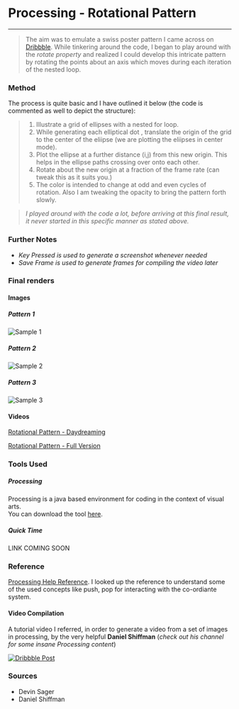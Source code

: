 # Processing - Rotational Pattern
---------------------------

> The aim was to emulate a swiss poster pattern I came across on [Dribbble](https://dribbble.com/shots/2198020-This-Station-Is-Non-Operational-At-The-Drive-In).
While tinkering around the code, I began to play around with the *rotate property* and realized I could develop this intricate pattern by rotating the points about an axis which moves during each iteration of the nested loop.

### Method
The process is quite basic and I have outlined it below (the code is commented as well to depict the structure):
> 1. Illustrate a grid of ellipses with a nested for loop.
> 2. While generating each elliptical dot , translate the origin of the grid to the center of the eliipse (we are plotting the eliipses in center mode).
> 3. Plot the ellipse at a further distance (i,j) from this new origin. This helps in the ellipse paths crossing over onto each other.
> 4. Rotate about the new origin at a fraction of the frame rate (can tweak this as it suits you.)
> 5. The color is intended to change at odd and even cycles of rotation. Also I am tweaking the opacity to bring the pattern forth slowly.

 > *I played around with the code a lot, before arriving at this final result, it never started in this specific manner as stated above.*

### Further Notes
  - *Key Pressed is used to generate a screenshot whenever needed*
  - *Save Frame is used to generate frames for compiling the video later*
  
### Final renders

#### Images
##### Pattern 1
![Sample 1](https://github.com/IllusionInk/Processing_Rotational-Pattern/blob/master/Art%20Renders/Pattern_1.jpg)

##### Pattern 2
![Sample 2](https://github.com/IllusionInk/Processing_Rotational-Pattern/blob/master/Art%20Renders/Pattern_2.jpg)

##### Pattern 3
![Sample 3](https://github.com/IllusionInk/Processing_Rotational-Pattern/blob/master/Art%20Renders/Pattern_3.png)


#### Videos

[Rotational Pattern - Daydreaming](https://vimeo.com/184175456)

[Rotational Pattern - Full Version](https://vimeo.com/184175457)


### Tools Used

##### Processing
Processing is a java based environment for coding in the context of visual arts.  
You can download the tool [here](https://processing.org/download/).

##### Quick Time

LINK COMING SOON



### Reference
[Processing Help Reference](https://processing.org/reference).
I looked up the reference to understand some of the used concepts like push, pop for interacting with the co-ordiante system.
#### Video Compilation
A tutorial video I referred, in order to generate a video from a set of images in processing, by the very helpful **Daniel Shiffman** (*check out his channel for some insane Processing content*)

[![Dribbble Post](http://img.youtube.com/vi/YOUTUBE_VIDEO_ID_HERE/0.jpg)](http://www.youtube.com/watch?v=YOUTUBE_VIDEO_ID_HERE)

### Sources
-  Devin Sager
-  Daniel Shiffman